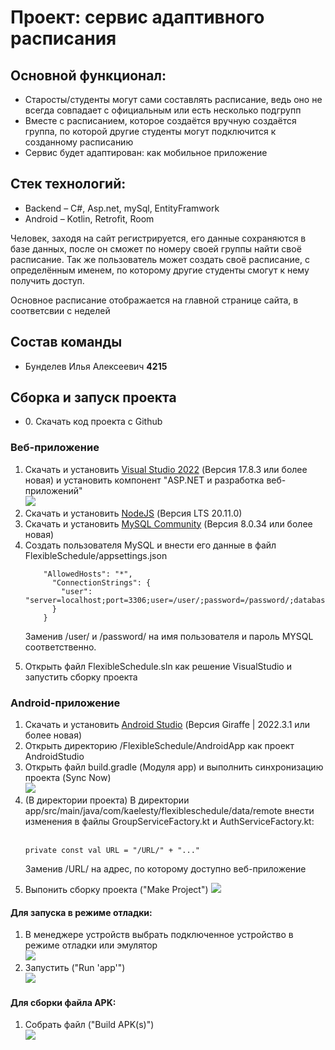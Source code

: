 <h1>Проект: сервис адаптивного расписания</h1>
<h2>Основной функционал:</h2>
<ul>
  <li>Старосты/студенты могут сами составлять расписание, ведь оно не всегда совпадает с официальным или есть несколько подгрупп</li>
  <li>Вместе с расписанием, которое создаётся вручную создаётся группа, по которой другие студенты могут подключится к созданному расписанию</li>
  <li>Сервис будет адаптирован: как мобильное приложение</li>
</ul>
<h2>Стек технологий:</h2>
<ul>
  <li>Backend – C#, Asp.net, mySql, EntityFramwork</li>
  <li>Android – Kotlin, Retrofit, Room </li>
</ul>
<p>Человек, заходя на сайт регистрируется, его данные сохраняются в базе данных, после он сможет по номеру своей группы найти своё расписание. Так же пользователь может создать своё расписание, с определённым именем, по которому другие студенты смогут к нему получить доступ.</p>
<p>Основное расписание отображается на главной странице сайта, в соответсвии с неделей</p>

<h2>Состав команды</h2>
<ul>
  <li>Бунделев Илья Алексеевич <b>4215</b></li>
</ul>

<h2>Сборка и запуск проекта</h2>
<ul>
  <li>0. Скачать код проекта с Github</li>
</ul>
<h3>Веб-приложение</h3>
<ol>
  <li>
    Скачать и установить <a href="https://visualstudio.microsoft.com/ru/vs/">Visual Studio 2022</a> (Версия 17.8.3 или более новая) и установить компонент "ASP.NET и разработка веб-приложений"<br>
    <img src="https://github.com/Kaelesty/alds-android-flexibleschedule/assets/74826130/a168b4d4-f77a-490d-966e-70f4634522e5">

  </li>
  <li>
    Скачать и установить <a href="https://nodejs.org/en">NodeJS</a> (Версия LTS 20.11.0)
  </li>
  <li>
    Скачать и установить <a href="https://dev.mysql.com/downloads/">MySQL Community</a> (Версия 8.0.34 или более новая)
  </li>
  <li>
    Создать пользователя MySQL и внести его данные в файл FlexibleSchedule/appsettings.json<br>

        "AllowedHosts": "*",
          "ConnectionStrings": {
            "user": "server=localhost;port=3306;user=/user/;password=/password/;database=FlexibleSchedule",
          }
        }
Заменив /user/ и /password/ на имя пользователя и пароль MYSQL соответственно.
  </li>
  <li>
    Открыть файл FlexibleSchedule.sln как решение VisualStudio и запустить сборку проекта
  </li>
</ol>
<h3>Android-приложение</h3>
<ol>
  <li>
    Скачать и установить <a href="https://developer.android.com/studio">Android Studio</a> (Версия Giraffe | 2022.3.1 или более новая)
  </li>
  <li>
    Открыть директорию /FlexibleSchedule/AndroidApp как проект AndroidStudio
  </li>
  <li>
    Открыть файл build.gradle (Модуля app) и выполнить синхронизацию проекта (Sync Now)<br>
    <img src="https://github.com/Kaelesty/alds-android-flexibleschedule/assets/74826130/53aad504-ad17-4af5-bfd0-6fdbe804a13f">
  </li>
  <li>
    (В директории проекта) В директории app/src/main/java/com/kaelesty/flexibleschedule/data/remote внести изменения в файлы GroupServiceFactory.kt и AuthServiceFactory.kt:<br><br>
   
    private const val URL = "/URL/" + "..."


  Заменив /URL/ на адрес, по которому доступно веб-приложение
  </li>
  <li>
    Выпонить сборку проекта ("Make Project")
    <img src="https://github.com/Kaelesty/alds-android-flexibleschedule/assets/74826130/d17a550a-aeae-4a51-9d13-35c2a445ec1f">

  </li>
</ol>
<h4>Для запуска в режиме отладки:</h4>
<ol>
  <li>
      В менеджере устройств выбрать подключенное устройство в режиме отладки или эмулятор<br>
    <img src="https://github.com/Kaelesty/alds-android-flexibleschedule/assets/74826130/6c2bb661-f569-4a7f-9733-7cb33e103b1e">

  </li>
  <li>
    Запустить ("Run 'app'")<br>
    <img src="https://github.com/Kaelesty/alds-android-flexibleschedule/assets/74826130/98525f05-cc4d-4334-a8ab-a4ece86649a3">

  </li>
</ol>
<h4>Для сборки файла APK:</h4>
<ol>
  <li>
      Собрать файл ("Build APK(s)")<br>
   <img src="https://github.com/Kaelesty/alds-android-flexibleschedule/assets/74826130/e72eac8c-8b62-48c6-9873-b53db9b51201">
  </li>
</ol>


